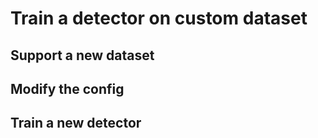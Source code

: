 # Train a detector on custom dataset



## Support a new dataset 



## Modify the config 



## Train a new detector